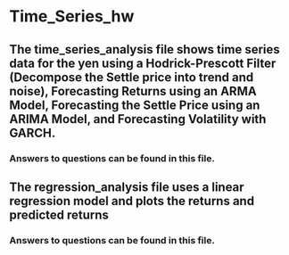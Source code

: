 # Time_Series_hw
## The time_series_analysis file shows time series data for the yen using a Hodrick-Prescott Filter (Decompose the Settle price into trend and noise), Forecasting Returns using an ARMA Model, Forecasting the Settle Price using an ARIMA Model, and Forecasting Volatility with GARCH.
### Answers to questions can be found in this file.
## The regression_analysis file uses a linear regression model and plots the returns and predicted returns
### Answers to questions can be found in this file.
